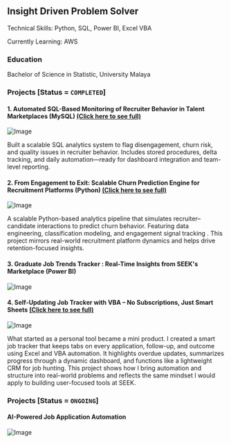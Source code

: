 ## Insight Driven Problem Solver 

Technical Skills: Python, SQL, Power BI, Excel VBA

Currently Learning: AWS 

### Education
Bachelor of Science in Statistic, University Malaya

### Projects [Status = `COMPLETED`]

#### 1. Automated SQL-Based Monitoring of Recruiter Behavior in Talent Marketplaces (MySQL) [(Click here to see full)](https://github.com/shanurwan/Recruiter-Analytic-SQL)
![Image](https://github.com/user-attachments/assets/49964470-e28b-403d-9549-2917819561e3)

Built a scalable SQL analytics system to flag disengagement, churn risk, and quality issues in recruiter behavior. Includes stored procedures, delta tracking, and daily automation—ready for dashboard integration and team-level reporting.


#### 2. From Engagement to Exit: Scalable Churn Prediction Engine for Recruitment Platforms (Python) [(Click here to see full)](https://github.com/shanurwan/Customer-Churn-Analytic/blob/main/README.md)
![Image](https://github.com/user-attachments/assets/e62a1527-e833-47a0-b2e8-bd669bd5cfae)

A scalable Python-based analytics pipeline that simulates recruiter–candidate interactions to predict churn behavior. Featuring data engineering, classification modeling, and engagement signal tracking . This project mirrors real-world recruitment platform dynamics and helps drive retention-focused insights.

#### 3. Graduate Job Trends Tracker : Real-Time Insights from SEEK's Marketplace (Power BI)
![Image](https://github.com/user-attachments/assets/9752aeb3-0b45-4a72-a242-a31ad72cd0a7)
#### 4. Self-Updating Job Tracker with VBA – No Subscriptions, Just Smart Sheets [(Click here to see full)](https://github.com/shanurwan/Excel-Job-Tracker/blob/main/README.md)
![Image](https://github.com/user-attachments/assets/d355b4f7-d835-495b-9d75-52547c5076f9)

What started as a personal tool became a mini product. I created a smart job tracker that keeps tabs on every application, follow-up, and outcome using Excel and VBA automation. It highlights overdue updates, summarizes progress through a dynamic dashboard, and functions like a lightweight CRM for job hunting. This project shows how I bring automation and structure into real-world problems and reflects the same mindset I would apply to building user-focused tools at SEEK.

### Projects [Status = `ONGOING`]
#### AI-Powered Job Application Automation 
![Image](https://github.com/user-attachments/assets/95f4739d-ab46-482a-b274-03f389394772)
